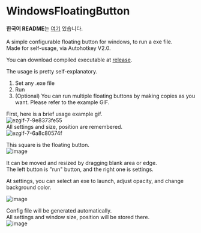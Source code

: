 # WindowsFloatingButton
**한국어 README**는 [여기](https://github.com/david419kr/WindowsFloatingButton/blob/main/README_kr.md) 있습니다.  
<br>
A simple configurable floating button for windows, to run a exe file.  
Made for self-usage, via Autohotkey V2.0.  

You can download compiled executable at [release](https://github.com/david419kr/WindowsFloatingButton/releases/latest).  

The usage is pretty self-explanatory.  
1. Set any .exe file  
2. Run
3. (Optional) You can run multiple floating buttons by making copies as you want. Please refer to the example GIF.  

First, here is a brief usage example gif.  
![ezgif-7-9e8373fe55](https://github.com/david419kr/WindowsFloatingButton/assets/70783505/604029ab-02a2-4b3f-a51e-9ce5e69bad11)  
All settings and size, position are remembered.  
![ezgif-7-6a8c80574f](https://github.com/david419kr/WindowsFloatingButton/assets/70783505/8879790d-4f66-47a6-9bfd-7fa520779452)  

This square is the floating button.  
![image](https://github.com/david419kr/WindowsFloatingButton/assets/70783505/f256d58a-8dac-4cb8-bb69-4598fbcd7e40)  

It can be moved and resized by dragging blank area or edge.  
The left button is "run" button, and the right one is settings.  

At settings, you can select an exe to launch, adjust opacity, and change background color.  

![image](https://github.com/david419kr/WindowsFloatingButton/assets/70783505/60a8c822-e3e5-4d95-a88f-b240fcdb15af)  

Config file will be generated automatically.  
All settings and window size, position will be stored there.  
![image](https://github.com/david419kr/WindowsFloatingButton/assets/70783505/08fc0a50-736e-44d3-9ae2-7fd5b90229e5)

